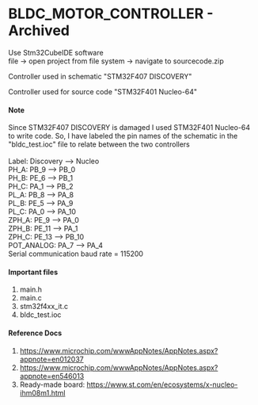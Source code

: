 # BLDC_MOTOR_CONTROLLER - Archived

Use Stm32CubeIDE software<br/>
file -> open project from file system -> navigate to sourcecode.zip

Controller used in schematic "STM32F407 DISCOVERY"

Controller used for source code "STM32F401 Nucleo-64"

#### Note
Since STM32F407 DISCOVERY is damaged I used STM32F401 Nucleo-64 to write code.
So, I have labeled the pin names of the schematic in the "bldc_test.ioc" file to relate between
the two controllers</br>
</br>
Label: Discovery --> Nucleo</br>
PH_A: PB_9 --> PB_0</br>
PH_B: PE_6 --> PB_1</br>
PH_C: PA_1 --> PB_2</br>
PL_A: PB_8 --> PA_8</br>
PL_B: PE_5 --> PA_9</br>
PL_C: PA_0 --> PA_10</br>
ZPH_A: PE_9 --> PA_0</br>
ZPH_B: PE_11 --> PA_1</br>
ZPH_C: PE_13 --> PB_10</br>
POT_ANALOG: PA_7 --> PA_4</br>
Serial communication baud rate = 115200</br>

#### Important files
1. main.h
2. main.c
3. stm32f4xx_it.c
4. bldc_test.ioc

#### Reference Docs
1. https://www.microchip.com/wwwAppNotes/AppNotes.aspx?appnote=en012037<br/>
2. https://www.microchip.com/wwwAppNotes/AppNotes.aspx?appnote=en546013<br/>
3. Ready-made board: https://www.st.com/en/ecosystems/x-nucleo-ihm08m1.html<br/>

